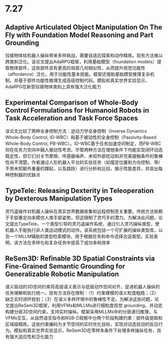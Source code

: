 # 7.27
## Adaptive Articulated Object Manipulation On The Fly with Foundation Model Reasoning and Part Grounding
铰接物体给机器人操纵带来多样挑战，需要自适应探索和动作精炼。现有方法难以跨类别泛化。该论文提出AdaRPG框架，利用基础模型（foundation models）提取物体部件，这些部件具有更高的局部几何相似性，从而提升视觉功能性（affordance）泛化，用于功能性基本技能。框架还借助基础模型推理复杂机制，并基于部件功能性推理生成高级控制代码。模拟和真实世界实验显示，AdaRPG在新型铰接物体类别上具有强大泛化能力

## Experimental Comparison of Whole-Body Control Formulations for Humanoid Robots in Task Acceleration and Task Force Spaces
该论文比较了两种全身控制方法：逆动力学全身控制（Inverse Dynamics Whole-Body Control, ID-WBC）和基于被动性的全身控制（Passivity-Based Whole-Body Control, PB-WBC）。ID-WBC基于任务加速空间制定，而PB-WBC则在任务力空间中融入被动性考虑。尽管两种方法在理想条件下均能实现闭环动态稳定性，但它们对关节摩擦、传感器噪声、未知外部扰动和非完美接触条件的鲁棒性尚不清楚。作者通过人形机器人平台的实验任务（如摆足位置和方向控制、带/不带未知额外重量的蹲起，以及跳跃）进行分析和比较，揭示性能差异，并突出每种控制器的优缺点

## TypeTele: Releasing Dexterity in Teleoperation by Dexterous Manipulation Types
灵巧遥操作对机器人操纵在真实世界数据收集和远程控制至关重要。传统方法依赖于手部重定向来模仿人类手部姿势，但这限制了灵巧手的潜力。为解决此问题，论文提出TypeTele，一个类型引导的灵巧遥操作系统，通过引入灵巧操纵类型，使机器人手能执行非人类运动模式的动作。该系统包括一个可扩展的操纵类型库，以及一个MLLM辅助的类型检索模块，用于根据任务和命令选择合适类型。实验表明，该方法在多样化和复杂任务中提高了成功率和效率

## ReSem3D: Refinable 3D Spatial Constraints via Fine-Grained Semantic Grounding for Generalizable Robotic Manipulation
语义驱动的3D空间约束将高层语义表示与低层动作空间对齐，促进机器人操纵的任务理解和执行统一。现有方法存在限制：（1）约束建模的语义粒度粗糙；（2）缺乏实时闭环规划；（3）在语义多样环境中的鲁棒性不足。为解决这些问题，论文提出ReSem3D框架，利用VFMs和MLLMs进行细粒度视觉 grounding，并动态构建分层3D空间约束，支持实时操纵。框架采用MLLMs中的分层递归推理，与VFMs交互，从自然语言指令和RGB-D观察中分两个阶段构建约束：部件级提取和区域级精炼。这些约束编码为关节空间的实时优化目标，实现对动态扰动的反应行为。模拟和真实世界实验显示，ReSem3D在零样本条件下处理多样操纵任务，具有强大适应性和泛化能力

